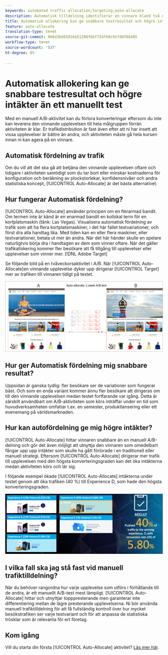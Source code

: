 ```yaml
---
keywords: automated traffic allocation;targeting;auto-allocate
description: Automatisk tilldelning identifierar en vinnare bland två eller fler upplevelser och omfördelar automatiskt mer trafik till vinnaren för att öka antalet konverteringar medan testet fortsätter att köras och lära sig mer.
title: Automatisk allokering kan ge snabbare testresultat och högre intäkter än ett manuellt test
feature: auto-allocate
translation-type: tm+mt
source-git-commit: 968d36d65016e51290f6bf754f69c91fd8f68405
workflow-type: tm+mt
source-wordcount: '537'
ht-degree: 0%

---
```



# Automatisk allokering kan ge snabbare testresultat och högre intäkter än ett manuellt test

Med en manuell A/B-aktivitet kan du förlora konverteringar eftersom du inte kan leverera den vinnande upplevelsen till hela målgruppen förrän aktiviteten är klar. Er trafikdistribution är fast även efter att ni har insett att vissa upplevelser är bättre än andra, och aktiviteten måste gå hela kursen innan ni kan agera på en vinnare.

## Automatisk fördelning av trafik

Om du vill att det ska gå att betjäna den vinnande upplevelsen oftare och tidigare i aktiviteten samtidigt som du tar bort eller minskar kostnaderna för konfiguration och beräkning av plockstorlekar, konfidensnivåer och andra statistiska koncept, [!UICONTROL Auto-Allocate] är det bästa alternativet.

## Hur fungerar Automatisk fördelning?

[!UICONTROL Auto-Allocate] använder principen om en flerarmad bandit. Om termen inte är känd är en enarmad bandit en kollokal term för en kortplatsmaskin (tänk: Las Vegas). Visualisera automatisk fördelning av trafik som att ha flera kortplatsmaskiner, i det här fallet testvariationer, och först dra alla handtag lika. Med tiden kan en eller flera maskiner, eller testvariationer, betala ut mer än andra. När det här händer skulle en spelare naturligtvis börja dra i handtagen av dem som vinner oftare. När det gäller trafikallokering kommer fler besökare att få tillgång till upplevelser eller upplevelser som vinner mer. [!DNL Adobe Target]

Se följande bild på en tvåveckorsaktivitet i A/B. När [!UICONTROL Auto-Allocate]en vinnande upplevelse dyker upp dirigerar [!UICONTROL Target] mer av trafiken till vinnaren tidigt på testet.

![Automatisk fördelning av illustration](/help/c-activities/automated-traffic-allocation/assets/Auto-Allocate-test.png)

## Hur ger Automatisk fördelning mig snabbare resultat?

Uppsidan är ganska tydlig: fler besökare ser de variationer som fungerar bäst. Och som en enda variant kommer ännu fler besökare att dirigeras om till den vinnande upplevelsen medan testet fortfarande var igång. Detta är särskilt användbart om A/B-aktiviteten som körs inträffar under en tid som huvudverksamheten omfattar t.ex. en semester, produktlansering eller ett evenemang på världsmarknaden.

## Hur kan autofördelning ge mig högre intäkter?

[!UICONTROL Auto-Allocate] hittar vinnaren snabbare än en manuell A/B-delning och gör det även möjligt att utnyttja den vinnaren som omedelbart fångar upp upp intäkter som skulle ha gått förlorade i en traditionell eller manuell strategi. Eftersom [!UICONTROL Auto-Allocate] dirigerar mer trafik till upplevelsen med den högsta konverteringsgraden kan det öka intäkterna medan aktiviteten körs och lär sig.

I följande exempel ökade [!UICONTROL Auto-Allocate] intäkterna under testet genom att öka trafiken (40 %) till Experience D, som hade den högsta konverteringsgraden.

![Autoallokering ger en större intäktsillustration](/help/c-activities/automated-traffic-allocation/assets/five-experiences.png)

## I vilka fall ska jag stå fast vid manuell trafiktilldelning?

När du behöver rangordna hur varje upplevelse som utförs i förhållande till de andra, är ett manuellt A/B-test mest lämpligt. [!UICONTROL Auto-Allocate] hittar och utnyttjar topppresterande men garanterar inte differentiering mellan de lägre presterande upplevelserna. Ni bör använda manuell trafiktilldelning för att få fullständig kontroll över hur mycket besökstrafiken ser varje testvariant och för att anpassa de statistiska trösklar som är relevanta för ert företag.

## Kom igång

Vill du starta din första [!UICONTROL Auto-Allocate] aktivitet? [Läs mer här](/help/c-activities/automated-traffic-allocation/automated-traffic-allocation.md).

